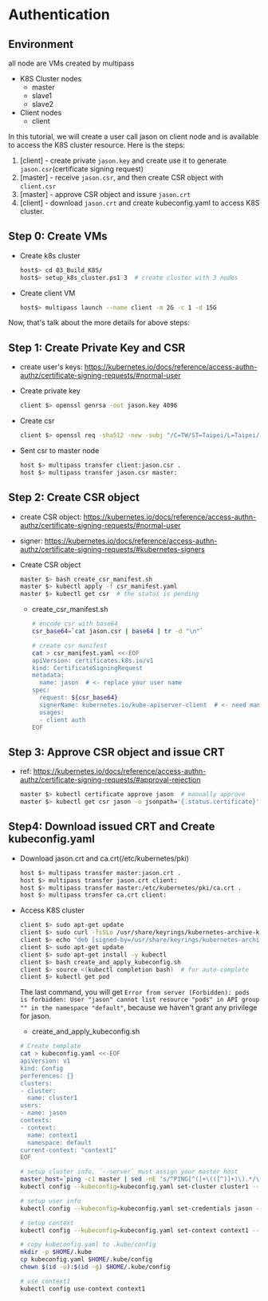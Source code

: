 # Authentication

## Environment
all node are VMs created by multipass
- K8S Cluster nodes
    - master
    - slave1
    - slave2
- Client nodes
    - client

In this tutorial, we will create a user call jason on client node and is available to access the K8S cluster resource. Here is the steps:
1. [client] - create private `jason.key` and create use it to generate `jason.csr`(certificate signing request)
2. [master] - receive `jason.csr`, and then create CSR object with `client.csr`
3. [master] - approve CSR object and issure `jason.crt`
4. [client] - download `jason.crt` and create kubeconfig.yaml to access K8S cluster.

## Step 0: Create VMs
- Create k8s cluster
    ```bash
    host$> cd 03_Build_K8S/
    host$> setup_k8s_cluster.ps1 3  # create cluster with 3 nodes   
    ```

- Create client VM
    ```bash
    host$> multipass launch --name client -m 2G -c 1 -d 15G
    ```

Now, that's talk about the more details for above steps:
## Step 1: Create Private Key and CSR
- create user's keys: https://kubernetes.io/docs/reference/access-authn-authz/certificate-signing-requests/#normal-user

- Create private key
    ```bash
    client $> openssl genrsa -out jason.key 4096
    ```
- Create csr
    ```bash
    client $> openssl req -sha512 -new -subj "/C=TW/ST=Taipei/L=Taipei/O=sysjust/OU=personal/CN=jason" -key jason.key -out jason.csr
    ```
- Sent csr to master node
    ```bash
    host $> multipass transfer client:jason.csr .
    host $> multipass transfer jason.csr master:
    ```

## Step 2: Create CSR object
- create CSR object: https://kubernetes.io/docs/reference/access-authn-authz/certificate-signing-requests/#normal-user

- signer: https://kubernetes.io/docs/reference/access-authn-authz/certificate-signing-requests/#kubernetes-signers

- Create CSR object
    ```bash
    master $> bash create_csr_manifest.sh 
    master $> kubectl apply -f csr_manifest.yaml
    master $> kubectl get csr  # the status is pending
    ```

    - create_csr_manifest.sh
        ```bash
        # encode csr with base64
        csr_base64=`cat jason.csr | base64 | tr -d "\n"`

        # create csr manifest
        cat > csr_manifest.yaml <<-EOF
        apiVersion: certificates.k8s.io/v1
        kind: CertificateSigningRequest
        metadata:
          name: jason  # <- replace your user name
        spec:
          request: ${csr_base64}
          signerName: kubernetes.io/kube-apiserver-client  # <- need manually approve
          usages:
          - client auth
        EOF
        ```

## Step 3: Approve CSR object and issue CRT
- ref: https://kubernetes.io/docs/reference/access-authn-authz/certificate-signing-requests/#approval-rejection
    ```bash
    master $> kubectl certificate approve jason  # manually approve
    master $> kubectl get csr jason -o jsonpath='{.status.certificate}'| base64 -d > jason.crt
    ```

## Step4: Download issued CRT and Create kubeconfig.yaml
- Download jason.crt and ca.crt(/etc/kubernetes/pki)
    ```bash
    host $> multipass transfer master:jason.crt .
    host $> multipass transfer jason.crt client:
    host $> multipass transfer master:/etc/kubernetes/pki/ca.crt .
    host $> multipass transfer ca.crt client:
    ```
- Access K8S cluster
    ```bash
    client $> sudo apt-get update
    client $> sudo curl -fsSLo /usr/share/keyrings/kubernetes-archive-keyring.gpg https://packages.cloud.google.com/apt/doc/apt-key.gpg
    client $> echo "deb [signed-by=/usr/share/keyrings/kubernetes-archive-keyring.gpg] https://apt.kubernetes.io/ kubernetes-xenial main" | sudo tee /etc/apt/sources.list.d/kubernetes.list
    client $> sudo apt-get update
    client $> sudo apt-get install -y kubectl
    client $> bash create_and_apply_kubeconfig.sh
    client $> source <(kubectl completion bash)  # for auto-complete
    client $> kubectl get pod
    ```

    The last command, you will get `Error from server (Forbidden): pods is forbidden: User "jason" cannot list resource "pods" in API group "" in the namespace "default"`, because we haven't grant any privilege for jason.


    - create_and_apply_kubeconfig.sh
    ```bash
    # Create template
    cat > kubeconfig.yaml <<-EOF
    apiVersion: v1
    kind: Config
    perferences: {}
    clusters:
    - cluster:
      name: cluster1
    users:
    - name: jason
    contexts:
    - context:
      name: context1
      namespace: default
    current-context: "context1"
    EOF

    # setup cluster info, `--server` must assign your master host
    master_host=`ping -c1 master | sed -nE 's/^PING[^(]+\(([^)]+)\).*/\1/p'`
    kubectl config --kubeconfig=kubeconfig.yaml set-cluster cluster1 --server=https://${master_host}:6443 --certificate-authority=ca.crt --embed-certs=true

    # setup user info
    kubectl config --kubeconfig=kubeconfig.yaml set-credentials jason --client-certificate=jason.crt --client-key=jason.key --embed-certs=true

    # setup context
    kubectl config --kubeconfig=kubeconfig.yaml set-context context1 --cluster=cluster1 --namespace=default --user=jason

    # copy kubeconfig.yaml to .kube/config
    mkdir -p $HOME/.kube
    cp kubeconfig.yaml $HOME/.kube/config
    chown $(id -u):$(id -g) $HOME/.kube/config

    # use context1
    kubectl config use-context context1
    ```